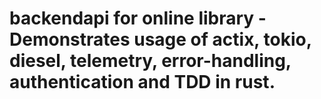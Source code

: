 # backendapi for online library - Demonstrates usage of actix, tokio, diesel, telemetry, error-handling, authentication and TDD in rust.

